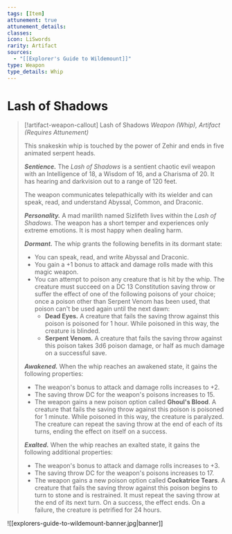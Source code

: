 ```yaml
---
tags: [Item]
attunement: true
attunement_details: 
classes: 
icon: LiSwords
rarity: Artifact
sources:
  - "[[Explorer's Guide to Wildemount]]"
type: Weapon
type_details: Whip
---
```

# Lash of Shadows
>[!artifact-weapon-callout] Lash of Shadows
>*Weapon (Whip), Artifact (Requires Attunement)*
>
>This snakeskin whip is touched by the power of Zehir and ends in five animated serpent heads.
>
>***Sentience.*** The *Lash of Shadows* is a sentient chaotic evil weapon with an Intelligence of 18, a Wisdom of 16, and a Charisma of 20. It has hearing and darkvision out to a range of 120 feet.
>
>The weapon communicates telepathically with its wielder and can speak, read, and understand Abyssal, Common, and Draconic.
>
>***Personality.*** A mad marilith named Sizlifeth lives within the *Lash of Shadows*. The weapon has a short temper and experiences only extreme emotions. It is most happy when dealing harm.
>
>***Dormant.*** The whip grants the following benefits in its dormant state:
>
>* You can speak, read, and write Abyssal and Draconic.
>* You gain a +1 bonus to attack and damage rolls made with this magic weapon.
>* You can attempt to poison any creature that is hit by the whip. The creature must succeed on a DC 13 Constitution saving throw or suffer the effect of one of the following poisons of your choice; once a poison other than Serpent Venom has been used, that poison can't be used again until the next dawn:
>	+ **Dead Eyes.** A creature that fails the saving throw against this poison is poisoned for 1 hour. While poisoned in this way, the creature is blinded.
>	+ **Serpent Venom.** A creature that fails the saving throw against this poison takes 3d6 poison damage, or half as much damage on a successful save.
>
>***Awakened.*** When the whip reaches an awakened state, it gains the following properties:
>
>* The weapon's bonus to attack and damage rolls increases to +2.
>* The saving throw DC for the weapon's poisons increases to 15.
>* The weapon gains a new poison option called **Ghoul's Blood**. A creature that fails the saving throw against this poison is poisoned for 1 minute. While poisoned in this way, the creature is paralyzed. The creature can repeat the saving throw at the end of each of its turns, ending the effect on itself on a success.
>
>***Exalted.*** When the whip reaches an exalted state, it gains the following additional properties:
>
>* The weapon's bonus to attack and damage rolls increases to +3.
>* The saving throw DC for the weapon's poisons increases to 17.
>* The weapon gains a new poison option called **Cockatrice Tears**. A creature that fails the saving throw against this poison begins to turn to stone and is restrained. It must repeat the saving throw at the end of its next turn. On a success, the effect ends. On a failure, the creature is petrified for 24 hours.

![[explorers-guide-to-wildemount-banner.jpg|banner]]
